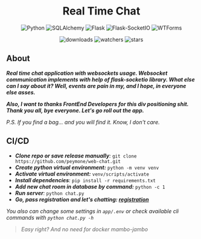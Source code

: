 <h1 align="center">Real Time Chat</h1>

<p align="center">
    <img src="https://img.shields.io/badge/%20Python-3.11.3-blue?style=for-the-badge&logo=Python" alt="Python">
    <img src="https://img.shields.io/badge/%20SQLAlchemy-2.0.36-brightgreen?style=for-the-badge" alt="SQLAlchemy">
    <img src="https://img.shields.io/badge/%20Flask-3.0.3-brightgreen?style=for-the-badge" alt="Flask">
    <img src="https://img.shields.io/badge/%20SocketIO-5.4.1-brightgreen?style=for-the-badge" alt="Flask-SocketIO">
    <img src="https://img.shields.io/badge/WTForms-3.2.1-brightgreen?style=for-the-badge" alt="WTForms">
</p>

<p align="center">
    <img src="https://img.shields.io/github/downloads/peymone/web-chat/total?style=social&logo=github" alt="downloads">
    <img src="https://img.shields.io/github/watchers/peymone/web-chat" alt="watchers">
    <img src="https://img.shields.io/github/stars/peymone/web-chat" alt="stars">
</p>

<h2>About</h2>

_**Real time chat application with websockets usage. Websocket communication implements with help of flask-socketio library. What else can I say about it? Well, events are pain in my, and I hope, in everyone else asses.**_

_**Also, I want to thanks FrontEnd Developers for this div positioning shit. Thank you all, bye everyone. Let's go roll out the app.**_

_P.S. If you find a bag... and you will find it. Know, I don't care._

<h2>CI/CD</h2>


- _**Clone repo or save release manually**:_ ```git clone https://github.com/peymone/web-chat.git```
- _**Create python virtual environment:**_ ```python -m venv venv```
- _**Activate virtual environment:**_ ```venv/scripts/activate```
- _**Install dependencies**:_ ```pip install -r requirements.txt```
- _**Add new chat room in database by command:**_ ```python -c 1```
- _**Run server**:_ ```python chat.py```
- _**Go, pass registration and let's chatting: <a href="http://127.0.0.1:5000/auth/reg">registration</a>**_

_You also can change some settings in ```app/.env``` or check available cli commands with ```python chat.py -h```_

> _Easy right? And no need for docker mambo-jambo_
